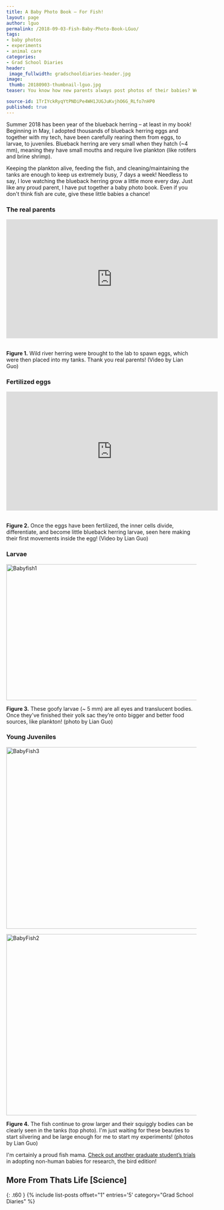 ```yaml
---
title: A Baby Photo Book – For Fish!
layout: page
author: lguo
permalink: /2018-09-03-Fish-Baby-Photo-Book-LGuo/
tags:
- baby photos
- experiments
- animal care
categories:
- Grad School Diaries
header:
 image_fullwidth: gradschooldiaries-header.jpg
image:
 thumb: 20180903-thumbnail-lguo.jpg
teaser: You know how new parents always post photos of their babies? Well this is that, but with fish.

source-id: 1TrIYckRyqYtPNDiPe4WH1JUGJuKvjhO6G_RLfo7nHP0
published: true
---
```


Summer 2018 has been year of the blueback herring – at least in my book! Beginning in May, I adopted thousands of blueback herring eggs and together with my tech, have been carefully rearing them from eggs, to larvae, to juveniles. Blueback herring are very small when they hatch (~4 mm), meaning they have small mouths and require live plankton (like rotifers and brine shrimp). 

Keeping the plankton alive, feeding the fish, and cleaning/maintaining the tanks are enough to keep us extremely busy, 7 days a week! Needless to say, I love watching the blueback herring grow a little more every day. Just like any proud parent, I have put together a baby photo book. Even if you don't think fish are cute, give these little babies a chance! 

<h3>The real parents</h3>

<center><iframe width="560" height="315" src="https://www.youtube.com/embed/ejTUQFPr1k4" frameborder="0" allow="autoplay; encrypted-media" allowfullscreen></iframe></center><br>

**Figure 1.** Wild river herring were brought to the lab to spawn eggs, which were then placed into my tanks. Thank you real parents! (Video by Lian Guo)

<h3>Fertilized eggs</h3>

<center><iframe width="560" height="315" src="https://www.youtube.com/embed/wLf6Ku5f89A" frameborder="0" allow="autoplay; encrypted-media" allowfullscreen></iframe></center><br>

**Figure 2.** Once the eggs have been fertilized, the inner cells divide, differentiate, and become little blueback herring larvae, seen here making their first movements inside the egg! (Video by Lian Guo)

<h3>Larvae</h3>

<a data-flickr-embed="true"  href="https://www.flickr.com/photos/139839751@N06/29308316488/in/dateposted-friend/" title="Babyfish1"><img src="https://farm1.staticflickr.com/925/29308316488_f6165d5ea5_z.jpg" width="640" height="360" alt="Babyfish1"></a><script async src="//embedr.flickr.com/assets/client-code.js" charset="utf-8"></script>

**Figure 3.** These goofy larvae (~ 5 mm) are all eyes and translucent bodies. Once they've finished their yolk sac they’re onto bigger and better food sources, like plankton! (photo by Lian Guo)

<h3>Young Juveniles</h3>

<a data-flickr-embed="true"  href="https://www.flickr.com/photos/139839751@N06/29308316388/in/dateposted-friend/" title="BabyFish3"><img src="https://farm2.staticflickr.com/1769/29308316388_b4a09c44f7_z.jpg" width="640" height="481" alt="BabyFish3"></a><script async src="//embedr.flickr.com/assets/client-code.js" charset="utf-8"></script>

<a data-flickr-embed="true"  href="https://www.flickr.com/photos/139839751@N06/42461376934/in/dateposted-friend/" title="BabyFish2"><img src="https://farm2.staticflickr.com/1784/42461376934_c499b0ecfa_z.jpg" width="640" height="480" alt="BabyFish2"></a><script async src="//embedr.flickr.com/assets/client-code.js" charset="utf-8"></script>

**Figure 4.** The fish continue to grow larger and their squiggly bodies can be clearly seen in the tanks (top photo). I'm just waiting for these beauties to start silvering and be large enough for me to start my experiments! (photos by Lian Guo)

I'm certainly a proud fish mama. [Check out another graduate student’s trials](http://thatslifesci.com/2017-05-01-Posing-as-a-Bird-Mama-the-adventures-of-a-researcher-turned-bird-parent-AStrauss/) in adopting non-human babies for research, the bird edition!

## More From Thats Life [Science]
{: .t60 }
{% include list-posts offset="1" entries='5' category="Grad School Diaries" %}

